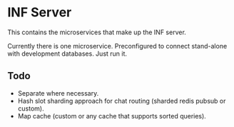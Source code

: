 # INF Server

This contains the microservices that make up the INF server.

Currently there is one microservice. Preconfigured to connect stand-alone with development databases. Just run it.

## Todo

- Separate where necessary.
- Hash slot sharding approach for chat routing (sharded redis pubsub or custom).
- Map cache (custom or any cache that supports sorted queries).
